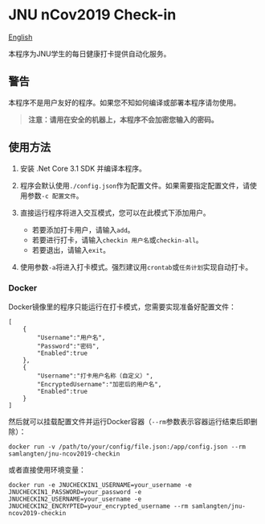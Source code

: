 # JNU nCov2019 Check-in

[English](README.md)

本程序为JNU学生的每日健康打卡提供自动化服务。

## 警告

本程序不是用户友好的程序。如果您不知如何编译或部署本程序请勿使用。


> **注意：请用在安全的机器上，本程序不会加密您输入的密码。**

## 使用方法

1. 安装 .Net Core 3.1 SDK 并编译本程序。

2. 程序会默认使用```./config.json```作为配置文件。如果需要指定配置文件，请使用参数```-c 配置文件```。

3. 直接运行程序将进入交互模式，您可以在此模式下添加用户。

    * 若要添加打卡用户，请输入```add```。
    * 若要进行打卡，请输入```checkin 用户名```或```checkin-all```。
    * 若要退出，请输入```exit```。

4. 使用参数```-a```将进入打卡模式。强烈建议用```crontab```或```任务计划```实现自动打卡。

### Docker

Docker镜像里的程序只能运行在打卡模式，您需要实现准备好配置文件：

```
[
    {
        "Username":"用户名",
        "Password":"密码",
        "Enabled":true
    },
    {
        "Username":"打卡用户名称（自定义）",
        "EncryptedUsername":"加密后的用户名",
        "Enabled":true
    }
]
```

然后就可以挂载配置文件并运行Docker容器（```--rm```参数表示容器运行结束后即删除）：

```
docker run -v /path/to/your/config/file.json:/app/config.json --rm samlangten/jnu-ncov2019-checkin
```

或者直接使用环境变量：

```
docker run -e JNUCHECKIN1_USERNAME=your_username -e JNUCHECKIN1_PASSWORD=your_password -e JNUCHECKIN2_USERNAME=your_username -e JNUCHECKIN2_ENCRYPTED=your_encrypted_username --rm samlangten/jnu-ncov2019-checkin
```
